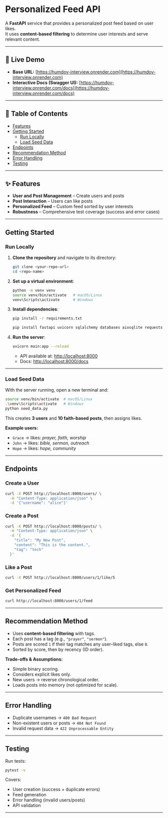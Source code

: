 # Personalized Feed API

A **FastAPI** service that provides a personalized post feed based on user likes.  
It uses **content-based filtering** to determine user interests and serve relevant content.

---

## 🚀 Live Demo

- **Base URL:** [https://humdov-interview.onrender.com](https://humdov-interview.onrender.com)  
- **Interactive Docs (Swagger UI):** [https://humdov-interview.onrender.com/docs](https://humdov-interview.onrender.com/docs)

---

## 📑 Table of Contents

- [Features](#-features)  
- [Getting Started](#-getting-started)  
  - [Run Locally](#run-locally)  
  - [Load Seed Data](#load-seed-data)  
- [Endpoints](#-endpoints)  
- [Recommendation Method](#-recommendation-method)  
- [Error Handling](#-error-handling)  
- [Testing](#-testing)  

---

## ✨ Features

- **User and Post Management** – Create users and posts  
- **Post Interaction** – Users can like posts  
- **Personalized Feed** – Custom feed sorted by user interests  
- **Robustness** – Comprehensive test coverage (success and error cases)  

---

## Getting Started

### Run Locally

1. **Clone the repository** and navigate to its directory:
   ```bash
   git clone <your-repo-url>
   cd <repo-name>


2. **Set up a virtual environment**:

   ```bash
   python -m venv venv
   source venv/bin/activate   # macOS/Linux
   venv\Scripts\activate      # Windows
   ```

3. **Install dependencies**:

   ```bash
   pip install -r requirements.txt
   ```

   ```bash
   pip install fastapi uvicorn sqlalchemy databases aiosqlite requests pytest httpx psycopg2-binary
   ```

4. **Run the server**:

   ```bash
   uvicorn main:app --reload
   ```

   * API available at: [http://localhost:8000](http://localhost:8000)
   * Docs: [http://localhost:8000/docs](http://localhost:8000/docs)

---

### Load Seed Data

With the server running, open a new terminal and:

```bash
source venv/bin/activate  # macOS/Linux
.\venv\Scripts\activate   # Windows
python seed_data.py
```

This creates **3 users** and **10 faith-based posts**, then assigns likes.

**Example users:**

* `Grace` → likes: *prayer, faith, worship*
* `John` → likes: *bible, sermon, outreach*
* `Hope` → likes: *hope, community*

---

## Endpoints

### Create a User

```bash
curl -X POST http://localhost:8000/users/ \
  -H "Content-Type: application/json" \
  -d '{"username": "alice"}'
```

### Create a Post

```bash
curl -X POST http://localhost:8000/posts/ \
  -H "Content-Type: application/json" \
  -d '{
    "title": "My New Post",
    "content": "This is the content.",
    "tag": "tech"
  }'
```

### Like a Post

```bash
curl -X POST http://localhost:8000/users/1/like/5
```

### Get Personalized Feed

```bash
curl http://localhost:8000/users/1/feed
```

---

## Recommendation Method

* Uses **content-based filtering** with tags.
* Each post has a tag (e.g., `"prayer"`, `"sermon"`).
* Posts are scored `1` if their tag matches any user-liked tags, else `0`.
* Sorted by score, then by recency (ID order).

**Trade-offs & Assumptions:**

* Simple binary scoring.
* Considers explicit likes only.
* New users → reverse chronological order.
* Loads posts into memory (not optimized for scale).

---

## Error Handling

* Duplicate usernames → `400 Bad Request`
* Non-existent users or posts → `404 Not Found`
* Invalid request data → `422 Unprocessable Entity`

---

## Testing

Run tests:

```bash
pytest -v
```

Covers:

* User creation (success + duplicate errors)
* Feed generation
* Error handling (invalid users/posts)
* API validation

---
